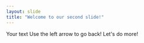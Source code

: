 ```yaml
---
layout: slide
title: "Welcome to our second slide!"
---
```

Your text
Use the left arrow to go back!
Let's do more!
